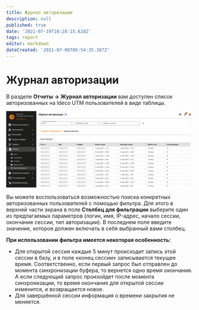 ```yaml
---
title: Журнал авторизации
description: null
published: true
date: '2021-07-19T10:28:15.628Z'
tags: report
editor: markdown
dateCreated: '2021-07-06T06:54:35.387Z'
---
```


# Журнал авторизации

В разделе **Отчеты -&gt; Журнал авторизации** вам доступен список авторизованных на Ideco UTM пользователей в виде таблицы.

![](../../.gitbook/assets/authorization-log.png)

Вы можете воспользоваться возможностью поиска конкретных авторизованных пользователей с помощью фильтра. Для этого в верхней части экрана в поле **Столбец для фильтрации** выберите один из предлагаемых параметров \(логин, имя, IP-адрес, начало сессии, окончание сессии, тип авторизации\). В последнем поле введите значение, которое должен включать в себя выбранный вами столбец.

**При использовании фильтра имеется некоторая особенность:**

* Для открытой сессии каждые 5 минут происходит запись этой сессии в базу, и в поле «конец сессии» записывается текущее время. Соответственно, если первый запрос был отправлен до момента синхронизации буфера, то вернется одно время окончания. А если следующий запрос произойдет после момента синхронизации, то время окончания для открытой сессии изменится, и возвращается новое.
* Для завершённой сессии информация о времени закрытия не меняется.

